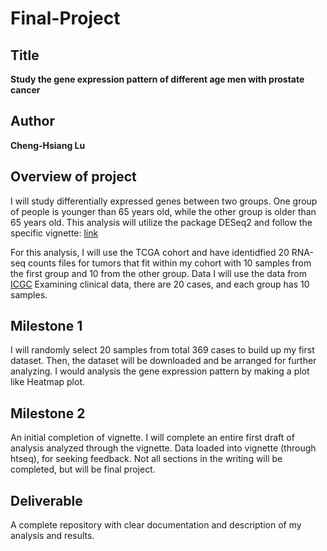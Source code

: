 # Final-Project
## Title

**Study the gene expression pattern of different age men with prostate cancer**

## Author

**Cheng-Hsiang Lu**

## Overview of project

I will study differentially expressed genes between two groups. One group of people is younger than 65 years old, while the other group is older than 65 years old. This analysis will utilize the package DESeq2 and follow the specific vignette: 
[link](http://bioconductor.org/packages/release/bioc/vignettes/DESeq2/inst/doc/DESeq2.html)

For this analysis, I will use the TCGA cohort and have identidfied 20 RNA-seq counts files for tumors that fit within my cohort with 10 samples from the first group and 10 from the other group.
Data
I will use the data from [ICGC](https://dcc.icgc.org/.) Examining clinical data, there are 20 cases, and each group has 10 samples.

## Milestone 1

I will randomly select 20 samples from total 369 cases to build up my first dataset. Then, the dataset will be downloaded and be arranged for further analyzing. I would analysis the gene expression pattern by making a plot like Heatmap plot. 

## Milestone 2

An initial completion of vignette. I will complete an entire first draft of analysis analyzed through the vignette. Data loaded into vignette (through htseq), for seeking feedback. Not all sections in the writing will be completed, but will be final project.

## Deliverable

A complete repository with clear documentation and description of my analysis and results.
